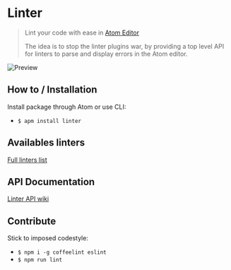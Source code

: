 # Linter

> Lint your code with ease in [Atom Editor](http://atom.io)
>
> The idea is to stop the linter plugins war, by providing a top level API for linters to parse and display errors in the Atom editor.

![Preview](http://g.recordit.co/13RfmirPz2.gif)

## How to / Installation

Install package through Atom or use CLI:

* `$ apm install linter`

## Availables linters

[Full linters list](http://atomlinter.github.io/)

## API Documentation

[Linter API wiki](https://github.com/AtomLinter/Linter/wiki/Linter-API)

## Contribute

Stick to imposed codestyle:

* `$ npm i -g coffeelint eslint`
* `$ npm run lint`
